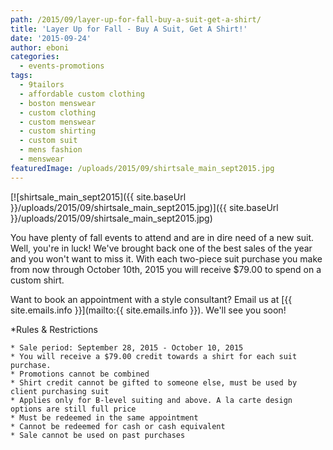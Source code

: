 ```yaml
---
path: /2015/09/layer-up-for-fall-buy-a-suit-get-a-shirt/
title: 'Layer Up for Fall - Buy A Suit, Get A Shirt!'
date: '2015-09-24'
author: eboni
categories:
  - events-promotions
tags:
  - 9tailors
  - affordable custom clothing
  - boston menswear
  - custom clothing
  - custom menswear
  - custom shirting
  - custom suit
  - mens fashion
  - menswear
featuredImage: /uploads/2015/09/shirtsale_main_sept2015.jpg
---
```

[![shirtsale_main_sept2015]({{ site.baseUrl }}/uploads/2015/09/shirtsale_main_sept2015.jpg)]({{ site.baseUrl }}/uploads/2015/09/shirtsale_main_sept2015.jpg)

You have plenty of fall events to attend and are in dire need of a new suit. Well, you're in luck! We've brought back one of the best sales of the year and you won't want to miss it. With each two-piece suit purchase you make from now through October 10th, 2015 you will receive $79.00 to spend on a custom shirt.

Want to book an appointment with a style consultant? Email us at [{{ site.emails.info }}](mailto:{{ site.emails.info }}). We'll see you soon!

\*Rules & Restrictions

	* Sale period: September 28, 2015 - October 10, 2015
	* You will receive a $79.00 credit towards a shirt for each suit purchase.
	* Promotions cannot be combined
	* Shirt credit cannot be gifted to someone else, must be used by client purchasing suit
	* Applies only for B-level suiting and above. A la carte design options are still full price
	* Must be redeemed in the same appointment
	* Cannot be redeemed for cash or cash equivalent
	* Sale cannot be used on past purchases